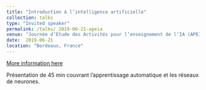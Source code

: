 ```yaml
---
title: "Introduction à l’intelligence artificielle"
collection: talks
type: "Invited speaker"
permalink: /talks/ 2019-06-21-apeia
venue: "Journée d’Étude des Activités pour l’enseignement de l’IA (APEIA),Inria Bordeaux et ESPE Nice"
date:  2019-06-21
location: "Bordeaux, France"
---
```


[More information here](https://project.inria.fr/classcode/mediation-et-enseignement-de-lia/)

Présentation de 45 min couvrant l’apprentissage automatique et les réseaux de neurones.
